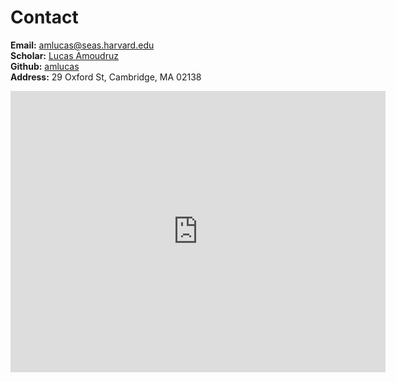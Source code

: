 # Contact

**Email:** [amlucas@seas.harvard.edu](mailto:amlucas@seas.harvard.edu)  
**Scholar:** [Lucas Amoudruz](https://scholar.google.ch/citations?user=fFCruf0AAAAJ&hl=en&oi=ao)  
**Github:** [amlucas](https://github.com/amlucas)  
**Address:** 29 Oxford St, Cambridge, MA 02138  
<iframe
	src="https://www.google.com/maps/embed?pb=!1m18!1m12!1m3!1d2947.321171548004!2d-71.12195211328007!3d42.37830415968003!2m3!1f0!2f0!3f0!3m2!1i1024!2i768!4f13.1!3m3!1m2!1s0x89e3774113de44af%3A0x5966efcfd3aa5965!2sPierce%20Hall!5e0!3m2!1sen!2sus!4v1692905618423!5m2!1sen!2sus" 
	width="600" 
	height="450" 
	style="border:0;" 
	allowfullscreen="" 
	loading="lazy" 
	referrerpolicy="no-referrer-when-downgrade"
></iframe>
